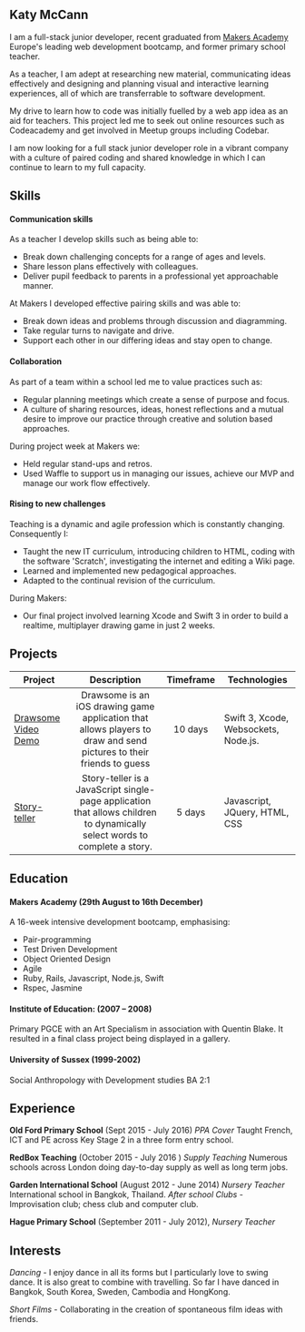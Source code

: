## Katy McCann
I am a full-stack junior developer, recent graduated from [Makers Academy](http://www.makersacademy.com/) Europe's leading web development bootcamp, and former primary school teacher.

As a teacher, I am adept at researching new material, communicating ideas effectively and designing and planning visual and interactive learning experiences, all of which are transferrable to software development.

My drive to learn how to code was initially fuelled by a web app idea as an aid for teachers. This project led me to seek out online resources such as Codeacademy and get involved in Meetup groups including Codebar.

I am now looking for a full stack junior developer role in a vibrant company with a culture of paired coding and shared knowledge in which I can continue to learn to my full capacity.

## Skills
#### Communication skills
As a teacher I develop skills such as being able to:
- Break down challenging concepts for a range of ages and levels.
-  Share lesson plans effectively with colleagues.
-  Deliver pupil feedback to parents in a professional yet approachable manner.

At Makers I developed effective pairing skills and was able to:
- Break down ideas and problems
through discussion and diagramming.
- Take regular turns to navigate and drive.
- Support each other in our differing ideas and stay open to change.

#### Collaboration
As part of a team within a school led me to value practices such as:
- Regular planning meetings which create a sense of purpose and focus.
- A culture of sharing resources, ideas, honest reflections and a mutual desire to improve our practice through creative and solution based approaches.

During project week at Makers we:
- Held regular stand-ups and retros.
- Used Waffle to support us in managing our issues, achieve our MVP and manage our work flow effectively.

#### Rising to new challenges
Teaching is a dynamic and agile profession which is constantly changing. Consequently I:
- Taught the new IT curriculum, introducing children to HTML, coding with the software 'Scratch', investigating the internet and editing a Wiki page.
- Learned and implemented new pedagogical approaches.
- Adapted to the continual revision of the curriculum.

During Makers:
- Our final project involved learning Xcode and Swift 3 in order to build a realtime, multiplayer drawing game in just 2 weeks.

## Projects

|Project          |Description       |Timeframe|Technologies   |
|-----------------|:-------------------:|:-------:|------|
|[Drawsome](https://github.com/Katy600/drawApp) [Video Demo](https://www.youtube.com/watch?v=LcoMpC1xh1c)|Drawsome is an iOS drawing game application that allows players to draw and send pictures to their friends to guess|10 days|Swift 3, Xcode, Websockets, Node.js.       
|[Story-teller](https://github.com/Katy600/story-app)| Story-teller is a JavaScript single-page application that allows children to dynamically select words to complete a story.|5 days |Javascript, JQuery, HTML, CSS

## Education
#### Makers Academy (29th August  to 16th December)
A 16-week intensive development bootcamp, emphasising:

- Pair-programming
- Test Driven Development
- Object Oriented Design
- Agile
- Ruby, Rails, Javascript, Node.js, Swift
- Rspec, Jasmine

#### Institute of Education: (2007 – 2008)
Primary PGCE with an Art Specialism in association with Quentin Blake. It resulted in a final class project being displayed in a gallery.

#### University of Sussex (1999-2002)
Social Anthropology with Development studies BA 2:1

## Experience
**Old Ford Primary School** (Sept 2015 - July 2016)
*PPA Cover*
Taught French, ICT and PE across Key Stage 2 in a three form entry school.

**RedBox Teaching** (October 2015 - July 2016  )
*Supply Teaching*
Numerous schools across London doing day-to-day supply as well as long term jobs.

**Garden International School** (August 2012 - June 2014)
*Nursery Teacher*
International school in Bangkok, Thailand.
*After school Clubs* - Improvisation club; chess club and computer club.

**Hague Primary School** (September 2011 - July 2012),
*Nursery Teacher*

## Interests
*Dancing* - I enjoy dance in all its forms but I particularly love to swing dance. It is also great to combine with travelling. So far I have danced in Bangkok, South Korea, Sweden, Cambodia and HongKong.

*Short Films* - Collaborating in the creation of spontaneous film ideas with friends.
